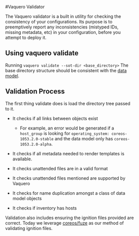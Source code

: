 <head>
            <meta charset="UTF-8">
            <!--[if IE]><meta http-equiv="X-UA-Compatible" content="IE=edge"><![endif]-->
            <meta name="viewport" content="width=device-width, initial-scale=1.0">
            <title>Vaquero Documentation</title>
            <link rel="stylesheet" type="text/css" href="../doc.css">
            <link rel="stylesheet" href="https://fonts.googleapis.com/css?family=Open+Sans:300,300italic,400,400italic,600,600italic%7CNoto+Serif:400,400italic,700,700italic%7CDroid+Sans+Mono:400">
            <style>
                .markdown-body {
                    box-sizing: border-box;
                    min-width: 200px;
                    max-width: 980px;
                    margin: 0 auto;
                    padding: 45px;
                }
            </style>
</head><article class="markdown-body">

#Vaquero Validator

The Vaquero validator is a built in utility for checking the consistency of your configurations. Its purpose is to preemptively report any inconsistencies (mistyped IDs, missing metadata, etc) in your configuration, before you attempt to deploy it.

## Using vaquero validate

Running `vaquero validate --sot-dir <base_directory>` The base directory structure should be consistent with the [data model](https://github.com/CiscoCloud/vaquero-docs/blob/gh-pages/docs/current/env-data-structure.md).

## Validation Process

The first thing validate does is load the directory tree passed to it.

- It checks if all links between objects exist

  - For example, an error would be generated if a `host_group` is looking for `operating_system: coreos-1053.2.0-stable` and the data model only has `coreos-1053.2.0-alpha`. 

- It checks if all metadata needed to render templates is available.

- It checks unattended files are in a valid format

- It checks unattended files mentioned are supported by Vaquero

- It checks for name duplication amongst a class of data model objects

- It checks if inventory has hosts

Validation also includes ensuring the ignition files provided are correct. Today we leverage [coreos/fuze](https://github.com/coreos/fuze/tree/master/config) as our method of validating ignition files.
